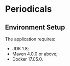 Periodicals
=================

## Environment Setup

The application requires:

- JDK 1.8;
- Maven 4.0.0 or above;
- Docker 17.05.0.